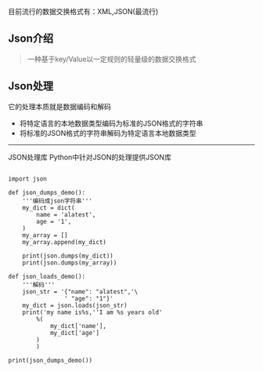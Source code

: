 目前流行的数据交换格式有：XML,JSON(最流行)
## Json介绍
> 一种基于key/Value以一定规则的轻量级的数据交换格式

## Json处理
它的处理本质就是数据编码和解码
- 将特定语言的本地数据类型编码为标准的JSON格式的字符串
- 将标准的JSON格式的字符串解码为特定语言本地数据类型
-----
JSON处理库
Python中针对JSON的处理提供JSON库
```

import json

def json_dumps_demo():
    '''编码成json字符串'''
    my_dict = dict(
        name = 'alatest',
        age = '1',
    )
    my_array = []
    my_array.append(my_dict)

    print(json.dumps(my_dict))
    print(json.dumps(my_array))

def json_loads_demo():
    '''解码'''
    json_str = '{"name": "alatest",'\
                ' "age": "1"}'
    my_dict = json.loads(json_str)
    print('my name is%s,''I am %s years old'
        %(
            my_dict['name'],
            my_dict['age']
        )
        )

print(json_dumps_demo())
```
